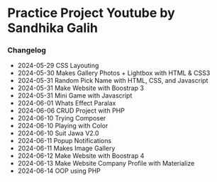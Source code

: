 # Practice Project Youtube by Sandhika Galih

### Changelog
- 2024-05-29 CSS Layouting
- 2024-05-30 Makes Gallery Photos + Lightbox with HTML & CSS3
- 2024-05-31 Random Pick Name with HTML, CSS, and Javascript
- 2024-05-31 Make Website with Boostrap 3
- 2024-05-31 Mini Game with Javascript
- 2024-06-01 Whats Effect Paralax
- 2024-06-06 CRUD Project with PHP
- 2024-06-10 Trying Composer
- 2024-06-10 Playing with Color
- 2024-06-10 Suit Jawa V2.0
- 2024-06-11 Popup Notifications
- 2024-06-11 Makes Image Gallery
- 2024-06-12 Make Website with Boostrap 4
- 2024-06-13 Make Website Company Profile with Materialize
- 2024-06-14 OOP using PHP